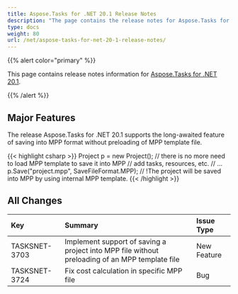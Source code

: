 ```yaml
---
title: Aspose.Tasks for .NET 20.1 Release Notes
description: "The page contains the release notes for Aspose.Tasks for .NET 20.1."
type: docs
weight: 80
url: /net/aspose-tasks-for-net-20-1-release-notes/
---
```


{{% alert color="primary" %}} 

This page contains release notes information for [Aspose.Tasks for .NET 20.1](https://downloads.aspose.com/tasks/net/new-releases/aspose.tasks-for-.net-20.1/).

{{% /alert %}} 

## **Major Features**

The release Aspose.Tasks for .NET 20.1 supports the long-awaited feature of saving into MPP format without preloading of MPP template file.

{{< highlight csharp >}}
Project p = new Project(); // there is no more need to load MPP template to save it into MPP
// add tasks, resources, etc.
// ...
p.Save("project.mpp", SaveFileFormat.MPP); // !The project will be saved into MPP by using internal MPP template.
{{< /highlight >}}

## **All Changes**

|**Key**|**Summary**|**Issue Type**|
| :- | :- | :- |
|TASKSNET-3703|Implement support of saving a project into MPP file without preloading of an MPP template file|New Feature|
|TASKSNET-3724|Fix cost calculation in specific MPP file|Bug|

